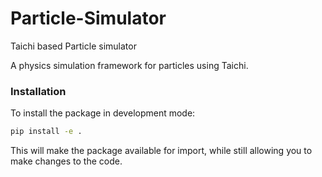 # Particle-Simulator
Taichi based Particle simulator

A physics simulation framework for particles using Taichi.

### Installation
To install the package in development mode:

```bash
pip install -e .
```
This will make the package available for import, while still allowing you to make changes to the code.

